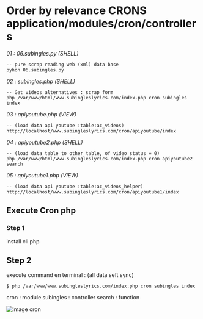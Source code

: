 # Order by relevance CRONS **application/modules/cron/controllers**

*01 : 06.subingles.py (SHELL)*
	
	-- pure scrap reading web (xml) data base
	pyhon 06.subingles.py

*02 : subingles.php   (SHELL)*
	
	-- Get videos alternatives : scrap form
    php /var/www/html/www.subingleslyrics.com/index.php cron subingles index

*03 : apiyoutube.php  (VIEW)*

    -- (load data api youtube :table:ac_videos)
    http://localhost/www.subingleslyrics.com/cron/apiyoutube/index

*04 : apiyoutube2.php (SHELL)*
    
    -- (load data table to other table, of video status = 0) 
    php /var/www/html/www.subingleslyrics.com/index.php cron apiyoutube2 search

*05 : apiyoutube1.php (VIEW)*

    -- (load data api youtube :table:ac_videos_helper) 
    http://localhost/www.subingleslyrics.com/cron/apiyoutube1/index

    



## Execute Cron php


### Step 1

install cli php


## Step 2
execute command en terminal :
(all data seft sync)

    $ php /var/www/www.subingleslyrics.com/index.php cron subingles index

cron : module
subingles : controller
search : function


![image cron](http://i61.tinypic.com/2wf4b41.png)